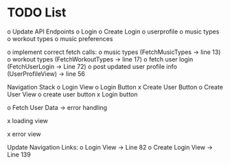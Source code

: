 #  TODO List

o Update API Endpoints
    o Login
    o Create Login
    o userprofile
    o music types
    o workout types
    o music preferences
    
o implement correct fetch calls:
    o music types (FetchMusicTypes -> line 13)
    o workout types (FetchWorkoutTypes -> line 17)
    o fetch user login (FetchUserLogin -> Line 72)
    o post updated user profile info (UserProfileView) -> line 56

Navigation Stack
    o Login View
        o Login Button
        x Create User Button
    o Create User View
        o create user button
        x Login button

o Fetch User Data -> error handling

x loading view

x error view

Update Navigation Links:
    o Login View -> Line 82
    o Create Login View -> Line 139

